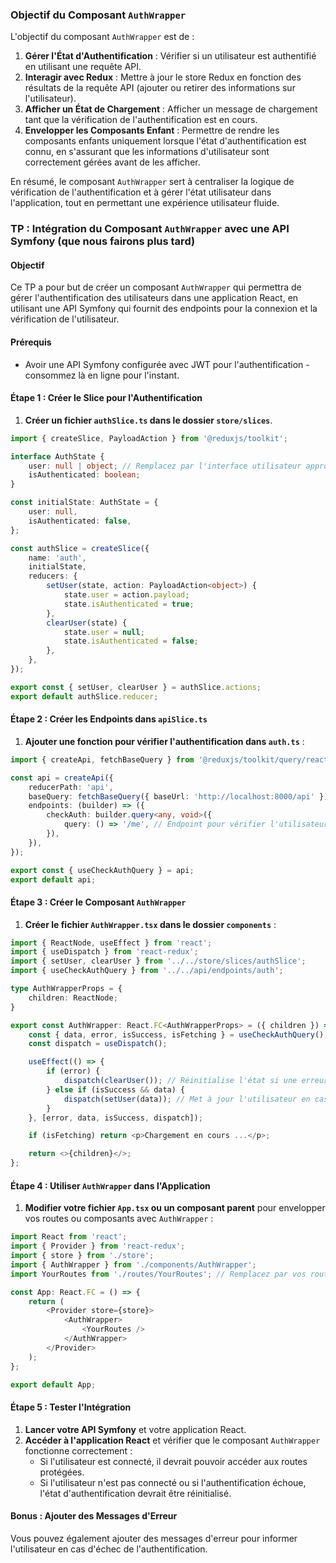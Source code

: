 ### Objectif du Composant `AuthWrapper`

L'objectif du composant `AuthWrapper` est de :

1. **Gérer l'État d'Authentification** : Vérifier si un utilisateur est authentifié en utilisant une requête API.
2. **Interagir avec Redux** : Mettre à jour le store Redux en fonction des résultats de la requête API (ajouter ou retirer des informations sur l'utilisateur).
3. **Afficher un État de Chargement** : Afficher un message de chargement tant que la vérification de l'authentification est en cours.
4. **Envelopper les Composants Enfant** : Permettre de rendre les composants enfants uniquement lorsque l'état d'authentification est connu, en s'assurant que les informations d'utilisateur sont correctement gérées avant de les afficher.

En résumé, le composant `AuthWrapper` sert à centraliser la logique de vérification de l'authentification et à gérer l'état utilisateur dans l'application, tout en permettant une expérience utilisateur fluide.

### TP : Intégration du Composant `AuthWrapper` avec une API Symfony (que nous fairons plus tard)

#### Objectif

Ce TP a pour but de créer un composant `AuthWrapper` qui permettra de gérer l'authentification des utilisateurs dans une application React, en utilisant une API Symfony qui fournit des endpoints pour la connexion et la vérification de l'utilisateur.

#### Prérequis

- Avoir une API Symfony configurée avec JWT pour l'authentification - consommez là en ligne pour l'instant.

#### Étape 1 : Créer le Slice pour l'Authentification

1. **Créer un fichier `authSlice.ts` dans le dossier `store/slices`**.
   
```typescript
import { createSlice, PayloadAction } from '@reduxjs/toolkit';

interface AuthState {
    user: null | object; // Remplacez par l'interface utilisateur appropriée
    isAuthenticated: boolean;
}

const initialState: AuthState = {
    user: null,
    isAuthenticated: false,
};

const authSlice = createSlice({
    name: 'auth',
    initialState,
    reducers: {
        setUser(state, action: PayloadAction<object>) {
            state.user = action.payload;
            state.isAuthenticated = true;
        },
        clearUser(state) {
            state.user = null;
            state.isAuthenticated = false;
        },
    },
});

export const { setUser, clearUser } = authSlice.actions;
export default authSlice.reducer;
```

#### Étape 2 : Créer les Endpoints dans `apiSlice.ts`

1. **Ajouter une fonction pour vérifier l'authentification dans `auth.ts`** :

```typescript
import { createApi, fetchBaseQuery } from '@reduxjs/toolkit/query/react';

const api = createApi({
    reducerPath: 'api',
    baseQuery: fetchBaseQuery({ baseUrl: 'http://localhost:8000/api' }), // Remplacez par l'URL de votre API
    endpoints: (builder) => ({
        checkAuth: builder.query<any, void>({
            query: () => '/me', // Endpoint pour vérifier l'utilisateur
        }),
    }),
});

export const { useCheckAuthQuery } = api;
export default api;
```

#### Étape 3 : Créer le Composant `AuthWrapper`

1. **Créer le fichier `AuthWrapper.tsx` dans le dossier `components`** :

```typescript
import { ReactNode, useEffect } from 'react';
import { useDispatch } from 'react-redux';
import { setUser, clearUser } from '../../store/slices/authSlice';
import { useCheckAuthQuery } from '../../api/endpoints/auth';

type AuthWrapperProps = {
    children: ReactNode;
}

export const AuthWrapper: React.FC<AuthWrapperProps> = ({ children }) => {
    const { data, error, isSuccess, isFetching } = useCheckAuthQuery();
    const dispatch = useDispatch();

    useEffect(() => {
        if (error) {
            dispatch(clearUser()); // Réinitialise l'état si une erreur se produit
        } else if (isSuccess && data) {
            dispatch(setUser(data)); // Met à jour l'utilisateur en cas de succès
        }
    }, [error, data, isSuccess, dispatch]);

    if (isFetching) return <p>Chargement en cours ...</p>;

    return <>{children}</>;
};
```

#### Étape 4 : Utiliser `AuthWrapper` dans l'Application

1. **Modifier votre fichier `App.tsx` ou un composant parent** pour envelopper vos routes ou composants avec `AuthWrapper` :

```typescript
import React from 'react';
import { Provider } from 'react-redux';
import { store } from './store';
import { AuthWrapper } from './components/AuthWrapper';
import YourRoutes from './routes/YourRoutes'; // Remplacez par vos routes

const App: React.FC = () => {
    return (
        <Provider store={store}>
            <AuthWrapper>
                <YourRoutes />
            </AuthWrapper>
        </Provider>
    );
};

export default App;
```

#### Étape 5 : Tester l'Intégration

1. **Lancer votre API Symfony** et votre application React.
2. **Accéder à l'application React** et vérifier que le composant `AuthWrapper` fonctionne correctement :
   - Si l'utilisateur est connecté, il devrait pouvoir accéder aux routes protégées.
   - Si l'utilisateur n'est pas connecté ou si l'authentification échoue, l'état d'authentification devrait être réinitialisé.

#### Bonus : Ajouter des Messages d'Erreur

Vous pouvez également ajouter des messages d'erreur pour informer l'utilisateur en cas d'échec de l'authentification.
